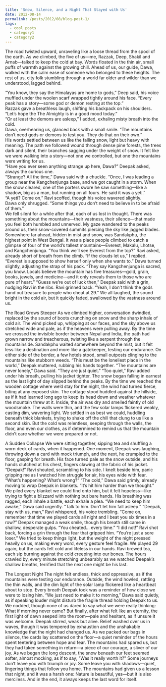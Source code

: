 ```yaml
---
title: 'Snow, Silence, and a Night That Stayed with Us'
date: 2012-08-14
permalink: /posts/2012/08/blog-post-1/
tags:
  - cool posts
  - category1
  - category2
---
```


The road twisted upward, unraveling like a loose thread from the spool of the earth. As we climbed, the five of us—me, Razzak, Deep, Shakil and Arnab—talked to keep the cold at bay. Words floated in the thin air, small puffs of warmth against the growing chill. Ahead of us, our guide, Dawa, walked with the calm ease of someone who belonged to these heights. The rest of us, city folk stumbling through a world far older and wilder than we understood, lagged behind.  

“You know, they say the Himalayas are home to gods,” Deep said, his voice muffled under the woolen scarf wrapped tightly around his face. “Every peak has a story—some god or demon resting at the top.”  
Razzak gave a breathless laugh, shifting his backpack on his shoulders. “Let’s hope the The Almighty is in a good mood today.”  
“Or at least the demons are asleep,” I added, exhaling misty breath into the cold.  
Dawa, overhearing us, glanced back with a small smile. “The mountains don’t need gods or demons to test you. They do that on their own.”  
His words settled between us like the falling snow, light but heavy with meaning. The path we followed wound through dense pine forests, the trees dark and silent, their branches sagging under the weight of snow. It felt like we were walking into a story—not one we controlled, but one the mountains were writing for us.  
“Have you ever seen anything strange up here, Dawa?” Deepak asked, always the curious one.  
“Strange? All the time,” Dawa said with a chuckle. “Once, I was leading a group near the Kangchenjunga base, and we got caught in a storm. When the snow cleared, one of the porters swore he saw something—like a shadow, big as a man, but running on all fours. He said it was a yeti.”  
“A yeti? Come on,” Ravi scoffed, though his voice wavered slightly.  
Dawa only shrugged. “Some things you don’t need to believe in to be afraid of them.”  
We fell silent for a while after that, each of us lost in thought. There was something about the mountains—their vastness, their silence—that made you feel both humbled and unnerved. My gaze wandered to the peaks around us, their snow-covered summits piercing the sky like jagged blades. Somewhere far ahead, hidden in mist and snow, was Sandakphu, the highest point in West Bengal. It was a place people climbed to catch a glimpse of four of the world’s tallest mountains—Everest, Makalu, Lhotse, and Kangchenjunga.
“You think we’ll see Everest from the top?” Ravi asked, already short of breath from the climb.
“If the clouds let us,” I replied. “Everest is supposed to show herself only when she wants to.”
Dawa turned slightly, adjusting the strap of his pack. “They say Kangchenjunga is sacred, you know. Locals believe the mountain has five treasures—gold, grain, books, jewels, and medicine—and it only reveals them to those who are pure of heart.”
“Guess we’re out of luck then,” Deepak said with a grin, nudging Ravi in the ribs.
Ravi grinned back. “Yeah, I don’t think the gods hand out treasure to people who cheat at 29.”
We all laughed, the sound bright in the cold air, but it quickly faded, swallowed by the vastness around us.

The Road Grows Steeper
As we climbed higher, conversation dwindled, replaced by the sound of boots crunching on snow and the sharp inhale of cold air. The wind picked up, whipping at our faces, and the sky above us stretched wide and pale, as if the heavens were pulling away.
By the time we crossed the invisible border between Nepal and India, the path had grown narrow and treacherous, twisting like a serpent through the mountainside. Sandakphu waited somewhere beyond the mist, but it felt less like a destination and more like a gatekeeper, testing our endurance. On either side of the border, a few hotels stood, small outposts clinging to the mountains like stubborn weeds.
“This must be the loneliest place in the world,” Deepak muttered, rubbing his hands together.
“The mountains are never lonely,” Dawa said. “They are just quiet.”
“Too quiet,” Ravi added under his breath, pulling his jacket tighter.
The snow began falling in earnest as the last light of day slipped behind the peaks. By the time we reached the wooden cottage where we’d stay for the night, the wind had turned fierce, biting at any exposed skin. The cottage stood huddled against the hillside, as if it had learned long ago to keep its head down and weather whatever the mountain threw at it.
Inside, the air was dry and smelled faintly of old woodsmoke. The walls were thin, and the few solar lamps flickered weakly, casting dim, wavering light. We settled in as best we could, huddling beneath thick blankets, trying to shake off the chill that clung to us like a second skin. But the cold was relentless, seeping through the walls, the floor, and even our clothes, as if determined to remind us that the mountain didn’t care whether we were prepared or not.

A Sudden Collapse
We were sitting together, sipping tea and shuffling a worn deck of cards, when it happened.
One moment, Deepak was laughing, throwing down a card with mock triumph, and the next, he crumpled to the floor, gasping for breath. His face turned pale as the snow outside, and his hands clutched at his chest, fingers clawing at the fabric of his jacket.
“Deepak!” Ravi shouted, scrambling to his side.
I knelt beside him, panic gripping me as I watched him struggle for air, his eyes wide with fear. “What’s happening? What’s wrong?”
“The cold,” Dawa said grimly, already moving to wrap Deepak in blankets. “It’s hit him harder than we thought.”
We piled every blanket we could find onto him, but it felt hopeless—like trying to fight a blizzard with nothing but bare hands. His breathing was ragged, each inhale a battle, each exhale a plea.
“We need to keep him awake,” Dawa said urgently. “Talk to him. Don’t let him fall asleep.”
“Deepak, stay with us, man,” Ravi whispered, his voice trembling. “Come on, remember that time we played cards all night and I beat you six times in a row?”
Deepak managed a weak smile, though his breath still came in shallow, desperate gulps. “You cheated… every time.”
“I did not!” Ravi shot back, forcing a grin through the fear that gripped him. “You’re just a sore loser.”
We tried to keep things light, but the weight of the night pressed heavily on us, making every word, every gesture feel fragile. We played 29 again, but the cards felt cold and lifeless in our hands. Ravi brewed tea, each sip burning against the cold creeping into our bones. The hours crawled by, every minute stretching unbearably as we watched Deepak’s shallow breaths, terrified that the next one might be his last.

The Longest Night
The night felt endless, thick and oppressive, as if the mountains were testing our endurance. Outside, the wind howled, rattling the thin walls, and the dim light of the solar lamp flickered like a heartbeat about to stop. Every breath Deepak took was a reminder of how close we were to losing him.
“We just need to make it to morning,” Dawa said quietly, as if speaking louder might disturb the fragile thread holding Deepak to us.
We nodded, though none of us dared to say what we were really thinking: What if morning never came?
But finally, after what felt like an eternity, the first light of dawn seeped into the room—pale and hesitant, as if unsure it was welcome.
Deepak stirred, weak but alive. Relief washed over us in waves, though it was tempered by exhaustion and the unshakable knowledge that the night had changed us.
As we packed our bags in silence, the cards lay scattered on the floor—a quiet reminder of the hours spent teetering between hope and fear.
The mountains had spared us, but they had taken something in return—a piece of our courage, a sliver of our joy. As we began the long descent, the snow beneath our feet seemed softer, almost mocking, as if to say, "Was it really worth it?"
Some journeys don’t leave you with triumph or joy. Some leave you with shadows—quiet, lingering things that follow you home. The mountains had given us a lesson that night, and it was a harsh one: Nature is beautiful, yes—but it is also merciless. And in the end, it always keeps the last word for itself.


